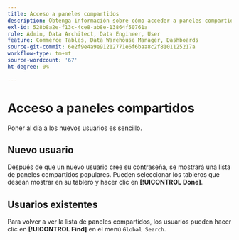 ```yaml
---
title: Acceso a paneles compartidos
description: Obtenga información sobre cómo acceder a paneles compartidos.
exl-id: 528b8a2e-f13c-4ce8-ab8e-13864f50761a
role: Admin, Data Architect, Data Engineer, User
feature: Commerce Tables, Data Warehouse Manager, Dashboards
source-git-commit: 6e2f9e4a9e91212771e6f6baa8c2f8101125217a
workflow-type: tm+mt
source-wordcount: '67'
ht-degree: 0%

---
```


# Acceso a paneles compartidos

Poner al día a los nuevos usuarios es sencillo.

## Nuevo usuario

Después de que un nuevo usuario cree su contraseña, se mostrará una lista de paneles compartidos populares. Pueden seleccionar los tableros que desean mostrar en su tablero y hacer clic en **[!UICONTROL Done]**.

## Usuarios existentes

Para volver a ver la lista de paneles compartidos, los usuarios pueden hacer clic en **[!UICONTROL Find]** en el menú `Global Search`.
